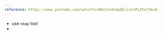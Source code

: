 ```yaml
---
reference: https://www.youtube.com/watch?v=80vIin4xGp8&list=PLIhvC56v63IJVXv0GJcl9vO5Z6znCVb1P&index=11
---
```

- use `nmap` tool
- 